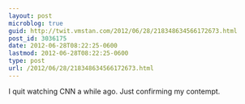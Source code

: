 ```yaml
---
layout: post
microblog: true
guid: http://twit.vmstan.com/2012/06/28/218348634566172673.html
post_id: 3036175
date: 2012-06-28T08:22:25-0600
lastmod: 2012-06-28T08:22:25-0600
type: post
url: /2012/06/28/218348634566172673.html
---
```

I quit watching CNN a while ago. Just confirming my contempt.
